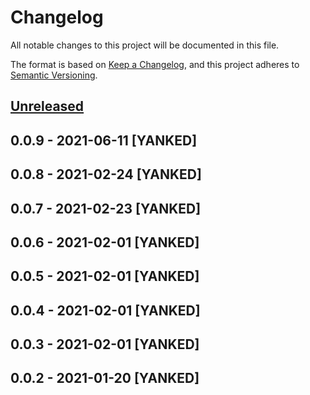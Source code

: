# Changelog
All notable changes to this project will be documented in this file.

The format is based on [Keep a Changelog](https://keepachangelog.com/en/1.0.0/),
and this project adheres to [Semantic Versioning](https://semver.org/spec/v2.0.0.html).

## [Unreleased]

## 0.0.9 - 2021-06-11 [YANKED]

## 0.0.8 - 2021-02-24 [YANKED]

## 0.0.7 - 2021-02-23 [YANKED]

## 0.0.6 - 2021-02-01 [YANKED]

## 0.0.5 - 2021-02-01 [YANKED]

## 0.0.4 - 2021-02-01 [YANKED]

## 0.0.3 - 2021-02-01 [YANKED]

## 0.0.2 - 2021-01-20 [YANKED]
[Unreleased]: https://github.com/geut/apiness/compare/v0.0.9...HEAD
